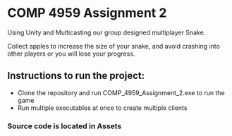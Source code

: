 # COMP 4959 Assignment 2

Using Unity and Multicasting our group designed multiplayer Snake.

Collect apples to increase the size of your snake, and avoid crashing into other players or you will lose your progress.

## Instructions to run the project:

  - Clone the repository and run COMP_4959_Assignment_2.exe to run the game
  - Run multiple executables at once to create multiple clients

### Source code is located in Assets
